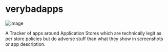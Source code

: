 # verybadapps
![image](https://user-images.githubusercontent.com/22155707/86279861-5a549e80-bbf8-11ea-825e-b1c8e13d1cf1.png)

A Tracker of apps around Application Stores which are technically legit as per store policies but do adverse stuff than what they show in screenshots or app description.
